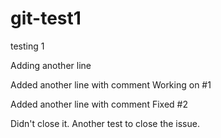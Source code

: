 # git-test1

testing 1

Adding another line

Added another line with comment Working on #1

Added another line with comment Fixed #2

Didn't close it. Another test to close the issue.
